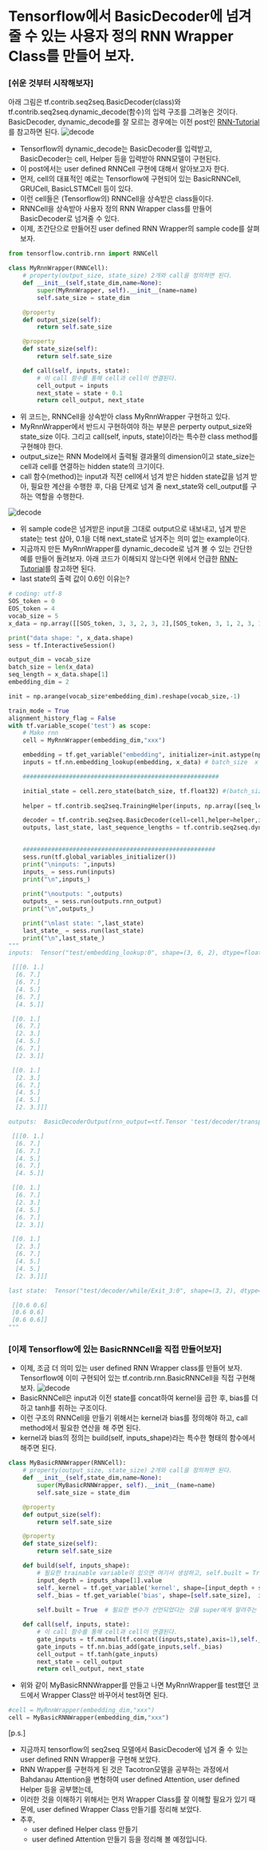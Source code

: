 # Tensorflow에서 BasicDecoder에 넘겨 줄 수 있는 사용자 정의 RNN Wrapper Class를 만들어 보자.

### [쉬운 것부터 시작해보자]

아래 그림은 tf.contrib.seq2seq.BasicDecoder(class)와 tf.contrib.seq2seq.dynamic_decode(함수)의 입력 구조를 그려놓은 것이다.
BasicDecoder, dynamic_decode를 잘 모르는 경우에는 이전 post인 [RNN-Tutorial](https://github.com/hccho2/RNN-Tutorial)를 참고하면 된다.
![decode](./dynamic-rnn-decode2.png)
* Tensorflow의 dynamic_decode는 BasicDecoder를 입력받고, BasicDecoder는 cell, Helper 등을 입력받아 RNN모델이 구현된다.
* 이 post에서는 user defined RNNCell 구현에 대해서 알아보고자 한다.
* 먼저, cell의 대표적인 예로는 Tensorflow에 구현되어 있는 BasicRNNCell, GRUCell, BasicLSTMCell 등이 있다.
* 이런 cell들은 (Tensorflow의) RNNCell을 상속받은 class들이다.
* RNNCell을 상속받아 사용자 정의 RNN Wrapper class를 만들어  BasicDecoder로 넘겨줄 수 있다.
* 이제, 초간단으로 만들어진 user defined RNN Wrapper의 sample code를 살펴보자.

```python
from tensorflow.contrib.rnn import RNNCell

class MyRnnWrapper(RNNCell):
    # property(output_size, state_size) 2개와 call을 정의하면 된다.
    def __init__(self,state_dim,name=None):
        super(MyRnnWrapper, self).__init__(name=name)
        self.sate_size = state_dim

    @property
    def output_size(self):
        return self.sate_size  

    @property
    def state_size(self):
        return self.sate_size  

    def call(self, inputs, state):
        # 이 call 함수를 통해 cell과 cell이 연결된다.
        cell_output = inputs
        next_state = state + 0.1
        return cell_output, next_state 
```
* 위 코드는, RNNCell을 상속받아 class MyRnnWrapper 구현하고 있다.
* MyRnnWrapper에서 반드시 구현하여야 하는 부분은 perperty output_size와 state_size 이다. 그리고 call(self, inputs, state)이라는 특수한 class method를 구현해야 한다.
* output_size는 RNN Model에서 출력될 결과물의 dimension이고 state_size는 cell과 cell를 연결하는 hidden state의 크기이다. 
* call 함수(method)는 input과 직전 cell에서 넘겨 받은 hidden state값을 넘겨 받아, 필요한 계산을 수행한 후, 다음 단계로 넘겨 줄 next_state와 cell_output를 구하는 역할을 수행한다.

![decode](./cell-cell.png)
* 위 sample code은 넘겨받은 input을 그대로 output으로 내보내고, 넘겨 받은 state는 test 삼아, 0.1을 더해 next_state로 넘겨주는 의미 없는 example이다.
* 지금까지 만든 MyRnnWrapper를 dynamic_decode로 넘겨 볼 수 있는 간단한 예를 만들어 돌려보자. 아래 코드가 이해되지 않는다면 위에서 언급한 [RNN-Tutorial](https://github.com/hccho2/RNN-Tutorial)를 참고하면 된다.
* last state의 출력 값이 0.6인 이유는? 
```python
# coding: utf-8
SOS_token = 0
EOS_token = 4
vocab_size = 5
x_data = np.array([[SOS_token, 3, 3, 2, 3, 2],[SOS_token, 3, 1, 2, 3, 1],[SOS_token, 1, 3, 2, 2, 1]], dtype=np.int32)

print("data shape: ", x_data.shape)
sess = tf.InteractiveSession()

output_dim = vocab_size
batch_size = len(x_data)
seq_length = x_data.shape[1]
embedding_dim = 2

init = np.arange(vocab_size*embedding_dim).reshape(vocab_size,-1)

train_mode = True
alignment_history_flag = False
with tf.variable_scope('test') as scope:
    # Make rnn
    cell = MyRnnWrapper(embedding_dim,"xxx")

    embedding = tf.get_variable("embedding", initializer=init.astype(np.float32),dtype = tf.float32)
    inputs = tf.nn.embedding_lookup(embedding, x_data) # batch_size  x seq_length x embedding_dim

    #######################################################

    initial_state = cell.zero_state(batch_size, tf.float32) #(batch_size x hidden_dim) x layer 개수 
    
    helper = tf.contrib.seq2seq.TrainingHelper(inputs, np.array([seq_length]*batch_size))

    decoder = tf.contrib.seq2seq.BasicDecoder(cell=cell,helper=helper,initial_state=initial_state,output_layer=None)    
    outputs, last_state, last_sequence_lengths = tf.contrib.seq2seq.dynamic_decode(decoder=decoder,output_time_major=False,impute_finished=True,maximum_iterations=10)

    
    ######################################################
    sess.run(tf.global_variables_initializer())
    print("\ninputs: ",inputs)
    inputs_ = sess.run(inputs) 
    print("\n",inputs_)    
    
    print("\noutputs: ",outputs)
    outputs_ = sess.run(outputs.rnn_output) 
    print("\n",outputs_) 

    print("\nlast state: ",last_state)
    last_state_ = sess.run(last_state) 
    print("\n",last_state_) 
"""
inputs:  Tensor("test/embedding_lookup:0", shape=(3, 6, 2), dtype=float32)

 [[[0. 1.]
  [6. 7.]
  [6. 7.]
  [4. 5.]
  [6. 7.]
  [4. 5.]]

 [[0. 1.]
  [6. 7.]
  [2. 3.]
  [4. 5.]
  [6. 7.]
  [2. 3.]]

 [[0. 1.]
  [2. 3.]
  [6. 7.]
  [4. 5.]
  [4. 5.]
  [2. 3.]]]

outputs:  BasicDecoderOutput(rnn_output=<tf.Tensor 'test/decoder/transpose:0' shape=(3, ?, 2) dtype=float32>, sample_id=<tf.Tensor 'test/decoder/transpose_1:0' shape=(3, ?) dtype=int32>)

 [[[0. 1.]
  [6. 7.]
  [6. 7.]
  [4. 5.]
  [6. 7.]
  [4. 5.]]

 [[0. 1.]
  [6. 7.]
  [2. 3.]
  [4. 5.]
  [6. 7.]
  [2. 3.]]

 [[0. 1.]
  [2. 3.]
  [6. 7.]
  [4. 5.]
  [4. 5.]
  [2. 3.]]]

last state:  Tensor("test/decoder/while/Exit_3:0", shape=(3, 2), dtype=float32)

 [[0.6 0.6]
 [0.6 0.6]
 [0.6 0.6]]
"""    
```

### [이제 Tensorflow에 있는 BasicRNNCell을 직접 만들어보자]
* 이제, 조금 더 의미 있는 user defined RNN Wrapper class를 만들어 보자. Tensorflow에 이미 구현되어 있는 tf.contrib.rnn.BasicRNNCell을 직접 구현해 보자.
![decode](./math-basicRNN.png)
* BasicRNNCell은 input과 이전 state를 concat하여 kernel을 곱한 후, bias를 더하고 tanh를 취하는 구조이다.
* 이런 구조의 RNNCell을 만들기 위해서는 kernel과 bias를 정의해야 하고, call method에서 필요한 연산을 해 주면 된다.
* kernel과 bias의 정의는 build(self, inputs_shape)라는 특수한 형태의 함수에서 해주면 된다.
```python
class MyBasicRNNWrapper(RNNCell):
    # property(output_size, state_size) 2개와 call을 정의하면 된다.
    def __init__(self,state_dim,name=None):
        super(MyBasicRNNWrapper, self).__init__(name=name)
        self.sate_size = state_dim

    @property
    def output_size(self):
        return self.sate_size  

    @property
    def state_size(self):
        return self.sate_size  

    def build(self, inputs_shape):
        # 필요한 trainable variable이 있으면 여기서 생성하고, self.built = True로 설정하면 된다.
        input_depth = inputs_shape[1].value
        self._kernel = tf.get_variable('kernel', shape=[input_depth + self.sate_size, self.sate_size])
        self._bias = tf.get_variable('bias', shape=[self.sate_size],  initializer=tf.zeros_initializer(dtype=tf.float32))
    
        self.built = True  # 필요한 변수가 선언되었다는 것을 super에게 알려주는 역할.

    def call(self, inputs, state):
        # 이 call 함수를 통해 cell과 cell이 연결된다.
        gate_inputs = tf.matmul(tf.concat((inputs,state),axis=1),self._kernel)
        gate_inputs = tf.nn.bias_add(gate_inputs,self._bias)
        cell_output = tf.tanh(gate_inputs)
        next_state = cell_output
        return cell_output, next_state 

```
* 위와 같이 MyBasicRNNWrapper를 만들고 나면 MyRnnWrapper를 test했던 코드에서 Wrapper Class만 바꾸어서 test하면 된다.
```python
#cell = MyRnnWrapper(embedding_dim,"xxx")
cell = MyBasicRNNWrapper(embedding_dim,"xxx")
```

[p.s.]
* 지금까지 tensorflow의 seq2seq 모델에서 BasicDecoder에 넘겨 줄 수 있는 user defined RNN Wrapper을 구현해 보았다.
* RNN Wrapper를 구현하게 된 것은 Tacotron모델을 공부하는 과정에서 Bahdanau Attention을 변형하여 user defined Attention, user defined Helper 등을 공부했는데, 
* 이러한 것을 이해하기 위해서는 먼저 Wrapper Class를 잘 이해할 필요가 있기 때문에, user defined Wrapper Class 만들기를 정리해 보았다.
* 추후,
	+ user defined Helper class 만들기
	+ user defined Attention 만들기 등을 정리해 볼 예정입니다.
